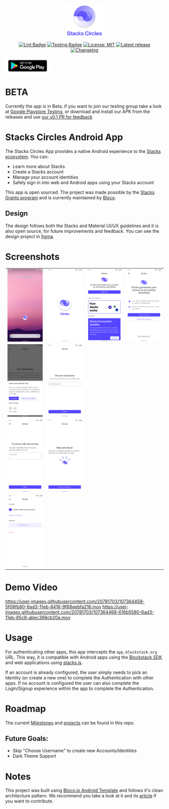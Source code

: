 
<p align="center">
<img src="images/circlesLogo.png" height="100" alt="Circles" />
</p>

<p align="center">
<a href="https://github.com/blocoio/stacks-circles-app/actions?query=workflow%3Alint"><img src="https://github.com/blocoio/stacks-circles-app/workflows/lint/badge.svg" alt="Lint Badge"></a>
<a href="https://github.com/blocoio/stacks-circles-app/actions?query=workflow%3Atest"><img src="https://github.com/blocoio/stacks-circles-app/workflows/test/badge.svg" alt="Testing Badge"></a>
<a href="https://opensource.org/licenses/MIT"><img src="https://img.shields.io/badge/license-MIT-purple.svg" alt="License: MIT"></a>
<a href="https://github.com/blocoio/stacks-circles-app/releases"><img src="https://img.shields.io/github/v/release/blocoio/stacks-circles-app.svg?style=flat" alt="Latest release"></a>
<a href="https://github.com/blocoio/stacks-circles-app/blob/main/CHANGELOG.md"><img src="https://img.shields.io/badge/Changelog-%20-yellow" alt="Changelog"></a>

</p>

<a href='https://play.google.com/store/apps/details?id=io.bloco.circles'><img align='center' height='55' src='images/google_play_badge.png'></a>

# BETA

Currently the app is in Beta, if you want to join our testing group take
a look at [Google Playstore
Testing](https://play.google.com/apps/testing/io.bloco.circles), or download and install our APK from the releases and use [our v0.1 PR for
feedback](https://github.com/blocoio/stacks-circles-app/pull/28)

# Stacks Circles Android App

The Stacks Circles App provides a native Android experience to the [Stacks ecosystem](https://www.stacks.co/). You can:

- Learn more about Stacks
- Create a Stacks account
- Manage your account identities
- Safely sign in into web and Android apps using your Stacks account

This app is open sourced. The project was made possible by the [Stacks Grants program](https://github.com/circlesgov/Stacks-Grants/issues/22) and is currently maintained by [Bloco](http://bloco.io/).

## Design

The design follows both the Stacks and Material UI/UX guidelines and it is also
open source, for future improvements and feedback. You can see the design project in [figma](https://www.figma.com/file/RQy9bq4EX4Pz4bWP9r01cQ/%F0%9F%93%B1-Blockstack-Auth-Android-App?node-id=95%3A0).

# Screenshots

 <table style="width:100%">
  <tr>
    <td><img src="images/1.png" alt="Lint Badge"></td>
    <td><img src="images/2.png" alt="Lint Badge"></td>
    <td><img src="images/3.png" alt="Lint Badge"></td>
    <td><img src="images/4.png" alt="Lint Badge"></td>
  </tr>
  <tr>
    <td><img src="images/signup1.png" alt="Lint Badge"></td>
    <td><img src="images/signup2.png" alt="Lint Badge"></td>
    <td></td>
    <td></td>
  </tr>
  <tr>
    <td><img src="images/login1.png" alt="Lint Badge"></td>
    <td><img src="images/login2.png" alt="Lint Badge"></td>
    <td></td>
    <td></td>
  </tr>
  <tr>
    <td><img src="images/5.png" alt="Lint Badge"></td>
    <td></td>
    <td></td>
    <td></td>
  </tr>
</table> 

# Demo Video

https://user-images.githubusercontent.com/20781703/107364458-5f08fb80-6ad3-11eb-8416-9f68eebfa216.mov
https://user-images.githubusercontent.com/20781703/107364468-616b5580-6ad3-11eb-85c8-abec388cb20a.mov

# Usage

For authenticating other apps, this app intercepts the `app.blockstack.org` URL. This way, it is  compatible with Android apps using the [Blockstack SDK](https://github.com/blockstack/blockstack-android) and web applications using [stacks.js](https://github.com/blockstack/ux).

If an account is already configured, the user simply needs to pick an Identity (or create a new one) to complete the Authentication with other apps. If no account is configured the user can
also complete the Login/Signup experience within the app to complete the Authentication.

# Roadmap

The current [Milestones](https://github.com/blocoio/stacks-circles-app/milestones?state=open) and [projects](https://github.com/blocoio/stacks-circles-app/projects) can be found in this repo.

## Future Goals:

- Skip "Choose Username" to create new Accounts/Identities
- Dark Theme Support

# **Notes**

This project was built using [Bloco.io Android Template](https://github.com/blocoio/android-template) and follows it's clean architecture pattern. We recommend you take a look at it and its [article](https://www.bloco.io/blog/2020/android-app-starter-update) if you want to contribute.